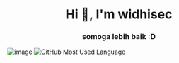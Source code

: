 <h1 align="center">Hi 👋, I'm widhisec</h1>
<h3 align="center">somoga lebih baik :D</h3>

 ![image](https://komarev.com/ghpvc/?username=widhisec&label=Views&color=red&style=plastic)
 ![GitHub Most Used Language](https://github-readme-stats.vercel.app/api/top-langs/?username=xshin404&layout=compact&theme=dracula)
